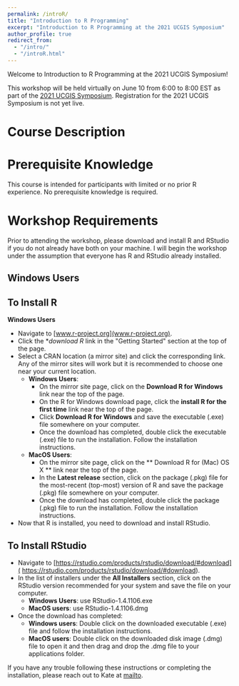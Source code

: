 ```yaml
---
permalink: /introR/
title: "Introduction to R Programming"
excerpt: "Introduction to R Programming at the 2021 UCGIS Symposium"
author_profile: true
redirect_from: 
  - "/intro/"
  - "/introR.html"
---
```


Welcome to Introduction to R Programming at the 2021 UCGIS Symposium!

This workshop will be held virtually on June 10 from 6:00 to 8:00 EST as part of the [2021 UCGIS Symposium](https://www.ucgis.org/symposium-2021).  Registration for the 2021 UCGIS Symposium is not yet live.

Course Description
======

Prerequisite Knowledge
======
This course is intended for participants with limited or no prior R experience.  No prerequisite knowledge is required. 

Workshop Requirements
======
Prior to attending the workshop, please download and install R and RStudio if you do not already have both on your machine.  I will begin the workshop under the assumption that everyone has R and RStudio already installed.

**Windows Users**
------
To Install R
------
**Windows Users**
* Navigate to [www.r-project.org](www.r-project.org).
* Click the **download R* link in the "Getting Started" section at the top of the page.
* Select a CRAN location (a mirror site) and click the corresponding link.  Any of the mirror sites will work but it is recommended to choose one near your current location.
	* **Windows Users**:
		* On the mirror site page, click on the **Download R for Windows** link near the top of the page.
		* On the R for Windows download page, click the **install R for the first time** link near the top of the page.
		* Click **Download R for Windows** and save the executable (.exe) file somewhere on your computer.
		* Once the download has completed, double click the executable (.exe) file to run the installation.  Follow the installation instructions.  
	* **MacOS Users**:
		* On the mirror site page, click on the ** Download R for (Mac) OS X ** link near the top of the page.  
		* In the **Latest release** section, click on the package (.pkg) file for the most-recent (top-most) version of R and save the package (.pkg) file somewhere on your computer.
		* Once the download has completed, double click the package (.pkg) file to run the installation. Follow the installation instructions.  
* Now that R is installed, you need to download and install RStudio.


To Install RStudio
------
* Navigate to [https://rstudio.com/products/rstudio/download/#download]( https://rstudio.com/products/rstudio/download/#download).
* In the list of installers under the **All Installers** section, click on the RStudio version recommended for your system and save the file on your computer.
	* **Windows Users**: use RStudio-1.4.1106.exe
	* **MacOS users**: use RStudio-1.4.1106.dmg
* Once the download has completed:
	* **Windows users**: Double click on the downloaded executable (.exe) file and follow the installation instructions.
	* **MacOS users**: Double click on the downloaded disk image (.dmg) file to open it and then drag and drop the .dmg file to your applications folder.

If you have any trouble following these instructions or completing the installation, please reach out to Kate at [mailto](vavramusser@gmail.com).

